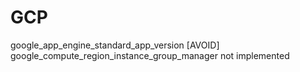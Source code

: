 # GCP

 google_app_engine_standard_app_version [AVOID]
 google_compute_region_instance_group_manager not implemented
